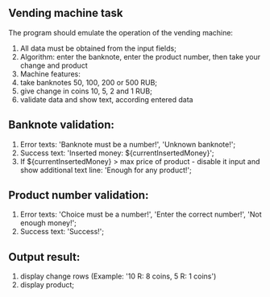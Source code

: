 ## Vending machine task

The program should emulate the operation of the vending machine:
1. All data must be obtained from the input fields;
2. Algorithm: enter the banknote, enter the product number, then take your change and product
3. Machine features:
  1. take banknotes 50, 100, 200 or 500 RUB;
  2. give change in coins 10, 5, 2 and 1 RUB;
  3. validate data and show text, according entered data
  
## Banknote validation:
1. Error texts: 'Banknote must be a number!', 'Unknown banknote!';
2. Success text: 'Inserted money: ${currentInsertedMoney}';
3. If ${currentInsertedMoney} > max price of product - disable it input and show additional text line: 'Enough for any product!';

## Product number validation:
1. Error texts: 'Choice must be a number!', 'Enter the correct number!', 'Not enough money!';
2. Success text: 'Success!';

## Output result:
1. display change rows (Example: '10 R: 8 coins, 5 R: 1 coins')
2. display product;
